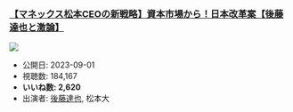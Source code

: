 ### [【マネックス松本CEOの新戦略】資本市場から！日本改革案【後藤達也と激論】](https://www.youtube.com/watch?v=FQpEEB2KNr8)
[![](https://img.youtube.com/vi/FQpEEB2KNr8/sddefault.jpg)](https://www.youtube.com/watch?v=FQpEEB2KNr8)
-   公開日: 2023-09-01
-   視聴数: 184,167
-   **いいね数: 2,620**
-   出演者: [後藤達也](/rehacq_fan/people/後藤達也 "wikilink"), 松本大
